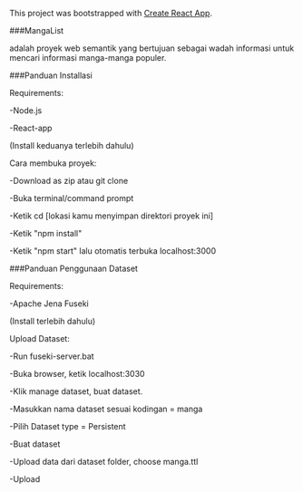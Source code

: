 This project was bootstrapped with [Create React App](https://github.com/facebook/create-react-app).

###MangaList


adalah proyek web semantik yang bertujuan sebagai wadah informasi untuk mencari informasi manga-manga populer.


###Panduan Installasi 


Requirements:

-Node.js

-React-app

(Install keduanya terlebih dahulu)


Cara membuka proyek:

-Download as zip atau git clone

-Buka terminal/command prompt

-Ketik cd [lokasi kamu menyimpan direktori proyek ini]

-Ketik "npm install"

-Ketik "npm start" lalu otomatis terbuka localhost:3000


###Panduan Penggunaan Dataset


Requirements:

-Apache Jena Fuseki

(Install terlebih dahulu)


Upload Dataset:

-Run fuseki-server.bat

-Buka browser, ketik localhost:3030

-Klik manage dataset, buat dataset.

-Masukkan nama dataset sesuai kodingan = manga

-Pilih Dataset type = Persistent

-Buat dataset

-Upload data dari dataset folder, choose manga.ttl

-Upload

